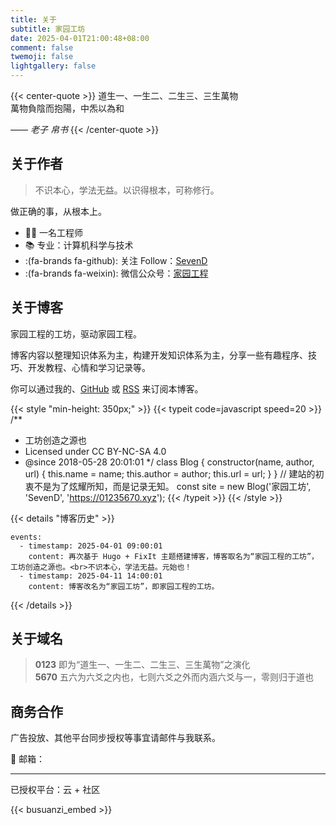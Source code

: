 ```yaml
---
title: 关于
subtitle: 家园工坊
date: 2025-04-01T21:00:48+08:00
comment: false
twemoji: false
lightgallery: false
---
```


{{< center-quote >}}
道生一、一生二、二生三、三生萬物\
萬物負陰而抱陽，中炁以為和

_—— 老子 帛书_
{{< /center-quote >}}

## 关于作者

> 不识本心，学法无益。以识得根本，可称修行。

做正确的事，从根本上。

- 👨‍💻 一名工程师
- 📚 专业：计算机科学与技术
- :(fa-brands fa-github): 关注 Follow：[SevenD](https://github.com/sevend)
- :(fa-brands fa-weixin): 微信公众号：[家园工程]()

## 关于博客

家园工程的工坊，驱动家园工程。

博客内容以整理知识体系为主，构建开发知识体系为主，分享一些有趣程序、技巧、开发教程、心情和学习记录等。

你可以通过我的、[GitHub](https://github.com/sevend "Watch on GitHub") 或 [RSS](https://01235670.xyz/index.xml) 来订阅本博客。

{{< style "min-height: 350px;" >}}
{{< typeit code=javascript speed=20 >}}
/**
 * 工坊创造之源也
 * Licensed under CC BY-NC-SA 4.0
 * @since 2018-05-28 20:01:01
 */
class Blog {
  constructor(name, author, url) {
    this.name = name;
    this.author = author;
    this.url = url;
  }
}
// 建站的初衷不是为了炫耀所知，而是记录无知。
const site = new Blog('家园工坊', 'SevenD', 'https://01235670.xyz');
{{< /typeit >}}
{{< /style >}}

{{< details "博客历史" >}}
```timeline {reverse=true, animation=true, height="280px"}
events:
  - timestamp: 2025-04-01 09:00:01
    content: 再次基于 Hugo + FixIt 主题搭建博客，博客取名为“家园工程的工坊”，工坊创造之源也。<br>不识本心，学法无益。元始也！
  - timestamp: 2025-04-11 14:00:01
    content: 博客改名为“家园工坊”，即家园工程的工坊。
```
{{< /details >}}

## 关于域名
> **0123** 即为“道生一、一生二、二生三、三生萬物”之演化\
> **5670** 五六为六爻之内也，七则六爻之外而内涵六爻与一，零则归于道也


## 商务合作

广告投放、其他平台同步授权等事宜请邮件与我联系。

📮 邮箱：

---

已授权平台：云 + 社区

{{< busuanzi_embed >}}

<!-- markdownlint-disable-file -->
